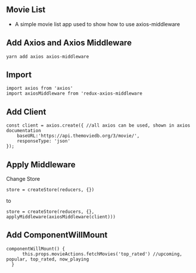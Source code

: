 ## Movie List
- A simple movie list app used to show how to use axios-middleware

## Add Axios and Axios Middleware

```
yarn add axios axios-middleware
```

## Import

```
import axios from 'axios'
import axiosMiddleware from 'redux-axios-middleware
```

## Add Client
```
const client = axios.create({ //all axios can be used, shown in axios documentation
    baseURL:'https://api.themoviedb.org/3/movie/',
    responseType: 'json'
});
```

## Apply Middleware

Change Store

```
store = createStore(reducers, {})
```

to

```
store = createStore(reducers, {}, applyMiddleware(axiosMiddleware(client)))
```

## Add ComponentWillMount
```
componentWillMount() {
      this.props.movieActions.fetchMovies('top_rated') //upcoming, popular, top_rated, now_playing
  }
```